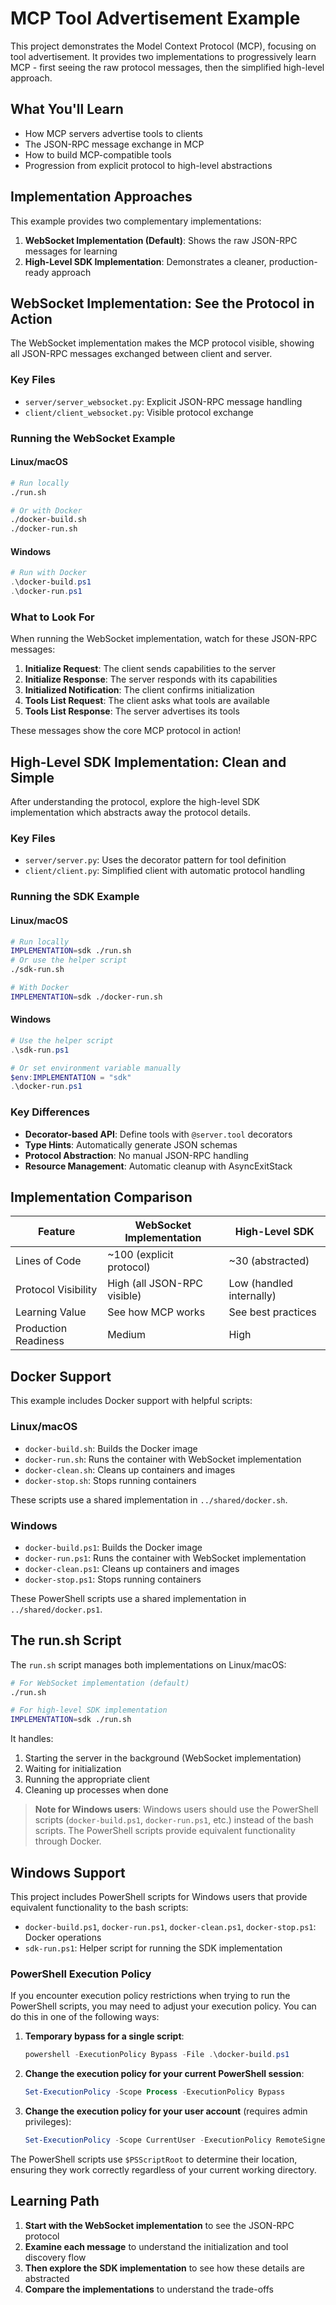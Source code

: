 # MCP Tool Advertisement Example

This project demonstrates the Model Context Protocol (MCP), focusing on tool advertisement. It provides two implementations to progressively learn MCP - first seeing the raw protocol messages, then the simplified high-level approach.

## What You'll Learn

- How MCP servers advertise tools to clients
- The JSON-RPC message exchange in MCP
- How to build MCP-compatible tools
- Progression from explicit protocol to high-level abstractions

## Implementation Approaches

This example provides two complementary implementations:

1. **WebSocket Implementation (Default)**: Shows the raw JSON-RPC messages for learning
2. **High-Level SDK Implementation**: Demonstrates a cleaner, production-ready approach

## WebSocket Implementation: See the Protocol in Action

The WebSocket implementation makes the MCP protocol visible, showing all JSON-RPC messages exchanged between client and server.

### Key Files
- `server/server_websocket.py`: Explicit JSON-RPC message handling
- `client/client_websocket.py`: Visible protocol exchange

### Running the WebSocket Example

#### Linux/macOS
```bash
# Run locally
./run.sh

# Or with Docker
./docker-build.sh
./docker-run.sh
```

#### Windows
```powershell
# Run with Docker
.\docker-build.ps1
.\docker-run.ps1
```

### What to Look For

When running the WebSocket implementation, watch for these JSON-RPC messages:

1. **Initialize Request**: The client sends capabilities to the server
2. **Initialize Response**: The server responds with its capabilities
3. **Initialized Notification**: The client confirms initialization
4. **Tools List Request**: The client asks what tools are available
5. **Tools List Response**: The server advertises its tools

These messages show the core MCP protocol in action!

## High-Level SDK Implementation: Clean and Simple

After understanding the protocol, explore the high-level SDK implementation which abstracts away the protocol details.

### Key Files
- `server/server.py`: Uses the decorator pattern for tool definition
- `client/client.py`: Simplified client with automatic protocol handling

### Running the SDK Example

#### Linux/macOS
```bash
# Run locally
IMPLEMENTATION=sdk ./run.sh
# Or use the helper script
./sdk-run.sh

# With Docker
IMPLEMENTATION=sdk ./docker-run.sh
```

#### Windows
```powershell
# Use the helper script
.\sdk-run.ps1

# Or set environment variable manually
$env:IMPLEMENTATION = "sdk"
.\docker-run.ps1
```

### Key Differences

- **Decorator-based API**: Define tools with `@server.tool` decorators
- **Type Hints**: Automatically generate JSON schemas
- **Protocol Abstraction**: No manual JSON-RPC handling
- **Resource Management**: Automatic cleanup with AsyncExitStack

## Implementation Comparison

| Feature | WebSocket Implementation | High-Level SDK |
|---------|--------------------------|---------------|
| Lines of Code | ~100 (explicit protocol) | ~30 (abstracted) |
| Protocol Visibility | High (all JSON-RPC visible) | Low (handled internally) |
| Learning Value | See how MCP works | See best practices |
| Production Readiness | Medium | High |

## Docker Support

This example includes Docker support with helpful scripts:

### Linux/macOS
- `docker-build.sh`: Builds the Docker image
- `docker-run.sh`: Runs the container with WebSocket implementation
- `docker-clean.sh`: Cleans up containers and images
- `docker-stop.sh`: Stops running containers

These scripts use a shared implementation in `../shared/docker.sh`.

### Windows
- `docker-build.ps1`: Builds the Docker image
- `docker-run.ps1`: Runs the container with WebSocket implementation
- `docker-clean.ps1`: Cleans up containers and images
- `docker-stop.ps1`: Stops running containers

These PowerShell scripts use a shared implementation in `../shared/docker.ps1`.

## The run.sh Script

The `run.sh` script manages both implementations on Linux/macOS:

```bash
# For WebSocket implementation (default)
./run.sh

# For high-level SDK implementation
IMPLEMENTATION=sdk ./run.sh
```

It handles:
1. Starting the server in the background (WebSocket implementation)
2. Waiting for initialization
3. Running the appropriate client
4. Cleaning up processes when done

> **Note for Windows users**: Windows users should use the PowerShell scripts (`docker-build.ps1`, `docker-run.ps1`, etc.) instead of the bash scripts. The PowerShell scripts provide equivalent functionality through Docker.

## Windows Support

This project includes PowerShell scripts for Windows users that provide equivalent functionality to the bash scripts:

- `docker-build.ps1`, `docker-run.ps1`, `docker-clean.ps1`, `docker-stop.ps1`: Docker operations
- `sdk-run.ps1`: Helper script for running the SDK implementation

### PowerShell Execution Policy

If you encounter execution policy restrictions when trying to run the PowerShell scripts, you may need to adjust your execution policy. You can do this in one of the following ways:

1. **Temporary bypass for a single script**:
   ```powershell
   powershell -ExecutionPolicy Bypass -File .\docker-build.ps1
   ```

2. **Change the execution policy for your current PowerShell session**:
   ```powershell
   Set-ExecutionPolicy -Scope Process -ExecutionPolicy Bypass
   ```

3. **Change the execution policy for your user account** (requires admin privileges):
   ```powershell
   Set-ExecutionPolicy -Scope CurrentUser -ExecutionPolicy RemoteSigned
   ```

The PowerShell scripts use `$PSScriptRoot` to determine their location, ensuring they work correctly regardless of your current working directory.

## Learning Path

1. **Start with the WebSocket implementation** to see the JSON-RPC protocol
2. **Examine each message** to understand the initialization and tool discovery flow
3. **Then explore the SDK implementation** to see how these details are abstracted
4. **Compare the implementations** to understand the trade-offs
